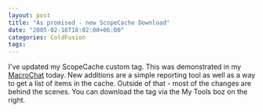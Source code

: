 ```yaml
---
layout: post
title: "As promised - new ScopeCache Download"
date: "2005-02-16T18:02:00+06:00"
categories: ColdFusion 
tags: 
---
```


I've updated my ScopeCache custom tag. This was demonstrated in my <a href="http://mmchats.breezecentral.com/p71024284/">MacroChat</a> today. New additions are a simple reporting tool as well as a way to get a list of items in the cache. Outside of that - most of the changes are behind the scenes. You can download the tag via the My Tools boz on the right.